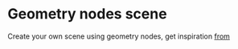 # Geometry nodes scene
Create your own scene using geometry nodes, get inspiration [from](https://www.youtube.com/@maxhayart)
